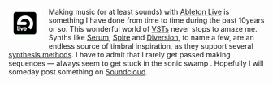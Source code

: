 <a href="https://www.ableton.com/en/live"><img src="/img/logo-ableton.png" style="float: left; margin: 0px 15px 15px 0px"></a>
Making music (or at least sounds) with [Ableton Live](https://www.ableton.com/en/live) is something I have done from time to time during the past 10years or so. This wonderful world of [VSTs](https://en.wikipedia.org/wiki/Virtual_Studio_Technology) never stops to amaze me. Synths like [Serum](https://www.xferrecords.com/products/serum), [Spire](http://reveal-sound.com/) and [Diversion](http://dmitrysches.com/diversion), to name a few, are an endless  source of timbral inspiration, as they support several [synthesis methods](https://en.wikipedia.org/wiki/Category:Sound_synthesis_types). I have to admit that I rarely get passed making sequences &mdash; always seem to get stuck in the sonic swamp <i class="fa fa-smile-o"></i>. Hopefully I will someday post something on [Soundcloud](https://soundcloud.com/4myle).